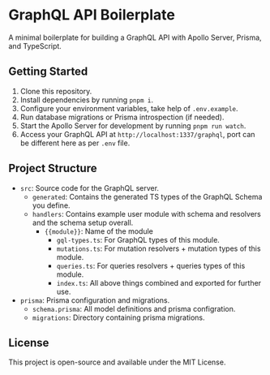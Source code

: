 # GraphQL API Boilerplate

A minimal boilerplate for building a GraphQL API with Apollo Server, Prisma, and TypeScript.

## Getting Started

1. Clone this repository.
2. Install dependencies by running `pnpm i`.
3. Configure your environment variables, take help of `.env.example`.
4. Run database migrations or Prisma introspection (if needed).
5. Start the Apollo Server for development by running `pnpm run watch`.
6. Access your GraphQL API at `http://localhost:1337/graphql`, port can be different here as per `.env` file.

## Project Structure

- `src`: Source code for the GraphQL server.
  - `generated`: Contains the generated TS types of the GraphQL Schema you define.
  - `handlers`: Contains example user module with schema and resolvers and the schema setup overall.
    - `{{module}}`: Name of the module
      - `gql-types.ts`: For GraphQL types of this module.
      - `mutations.ts`: For mutation resolvers + mutation types of this module.
      - `queries.ts`: For queries resolvers + queries types of this module.
      - `index.ts`: All above things combined and exported for further use.
- `prisma`: Prisma configuration and migrations.
  - `schema.prisma`: All model definitions and prisma configration.
  - `migrations`: Directory containing prisma migrations.

## License

This project is open-source and available under the MIT License.
